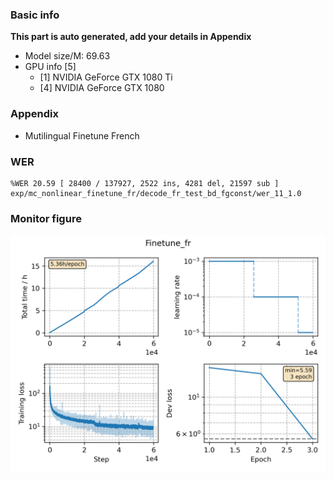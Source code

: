 ### Basic info

**This part is auto generated, add your details in Appendix**

* Model size/M: 69.63
* GPU info \[5\]
  * \[1\] NVIDIA GeForce GTX 1080 Ti
  * \[4\] NVIDIA GeForce GTX 1080

### Appendix

* Mutilingual Finetune French

### WER
```
%WER 20.59 [ 28400 / 137927, 2522 ins, 4281 del, 21597 sub ] exp/mc_nonlinear_finetune_fr/decode_fr_test_bd_fgconst/wer_11_1.0
```

### Monitor figure
![monitor](./monitor.png)
